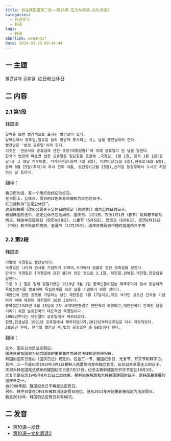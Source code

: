 ```yaml
---
title: 标准韩国语第三册——第10课-压力与疾病-文化阅读2
categories:
  - 外语学习
  - 韩语
tags:
  - 韩语
abbrlink: ec64bd3f
date: 2024-03-29 08:44:44
---
```

## 一 主题

빨간날과 공휴일: 红日和公休日

<!--more-->

## 二 内容

### 2.1 第1段

韩国语

```
달력을 보면 빨간색으로 표시된 빨간날이 있다.
달력상에서 공휴일,일요일 들의 빨갛게 표시되는 쉬는 날을 빨간날이라 한다.
빨간날은 '법정 공휴일'이라 한다.
이것은 '관공서의 공휴일에 관한 규정(대통령령)'에 의해 공휴일이 된 날을 말한다.
한국의 법령에 따르면 법정 공휴일은 일요일을 포함해 ,국경일, 1월 1일, 음력 1월 1일(설날)과 그 설날 전후이틀, 석가탄신일(음력 4월 8일), 어린이날(5월 5일),현충일(6월 6일),음력 8월 15일(추석)과 추석 전후 이틀, 성탄절(12월 25일),선거일 등정무에서 수시로 지정하는 날 등이디.
```

<!--more-->

翻译：

```
看日历的话，有一个用红色标记的红日。
在日历上，公休日、周日的红色休息日被称为红色的日子。
红日被称为“法定公休日”。
这是指根据《政府公署关于公休日的规定（总统令）》成为公休日的日子。
根据韩国的法令，法定公休日包括周日、国庆日、1月1日、农历1月1日（春节）及其春节前后两天、释迦牟尼诞辰日（农历4月8日）、儿童节（5月5日）、显忠日（6月6日）、农历8月15日（中秋）和中秋前后两天、圣诞节（12月25日）、选举日等政务中随时指定的日子等
```

### 2.2 第2段

韩国语

```
이밖에 국경일도 빨간날이다.
국경일은 나라의 경사를 기념하기 위하여,국가에서 법률로 정한 경축일을 말한다.
한국의 국경일은 [국경일에 관한 률]이 정한 것으로 3.1절, 제헌절,광복절,개천절,한굴날을 말한다.
그중 3.1 절은 일제 강점기였던 1919년 3월 1일 한국인들이일본 제국주의에 맞서 용감하게 독립선언서를 발표하며 독립만세를 외친 날을 기념하기 위한 것이다.
대한민국 헌볍 공포를 기념하는 날인 제헌절은 7월 17일이고,최초 국가인 고조선 건국을 기념하기 위해 제정된 개천절은 10월 3일이다.
광복절은1945년 8월 15일에 2차 세계대전종결로 한민족이 해방되고,대한민국이 건국된 날을 기리기 위한 날로한국의 대표적인 국경일이다.
2008년부터는 제헌절이 공휴일에서 제외되었다.
한편,한글날은 1991년 공휴일에서 제외되었다가,2013년부터공휴일로 다시 지정되었다.
2016년 현재, 한국의 빨간날 즉,법정 공휴일은 총 68일이나 된다.
```

翻译：

```
此外，国庆日也是法定假日。
国庆日是指国家为纪念国家的重要事件而通过法律规定的庆祝日。
韩国的国庆日是由《国庆日法》规定的，包括三一节、建国纪念日、光复节、开天节和韩字日。
其中，三一节是纪念1919年3月1日朝鲜人民勇敢地宣布独立宣言，反抗日本帝国主义的日子。
庆祝大韩民国宪法颁布的建国纪念日是7月17日，纪念古朝鲜建国的开天节定在10月3日。
光复节是纪念1945年8月15日二战结束，朝鲜民族解放和大韩民国建国的日子，是韩国最重要的国庆日之一。
自2008年起，建国纪念日不再是法定假日。
另外，韩字日曾在1991年被取消法定假日地位，但从2013年开始重新被指定为法定假日。
截至2016年，韩国的法定假日共有68天。
```

## 二 发音

* [第10课—发音][1]
* [第10课—文化阅读2][2]



[1]:https://biz.cli.im/Pcview?name=https%3A%2F%2Fbiz.cli.im%2Ftest%2FPU388524%3Fcoding%3DI19amP%26qrurl%3Dhttp%253A%252F%252Fqr31.cn%252FI19amP%26gtype%3D2&time=1
[2]:https://biz.cli.im/Pcview?name=https%3A%2F%2Fbiz.cli.im%2Ftest%2FAI388537%3Fcoding%3DI68sUW%26qrurl%3Dhttp%253A%252F%252Fqr31.cn%252FI68sUW%26gtype%3D2&time=1